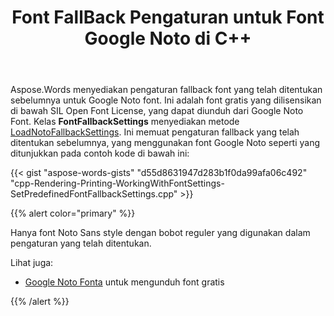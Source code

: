 ﻿---
title: Font FallBack Pengaturan untuk Font Google Noto di C++
second_title: Aspose.Words untuk C++
articleTitle: Pengaturan FallBack Font yang telah Ditentukan Sebelumnya untuk Google Noto Font
linktitle: Pengaturan FallBack Font yang telah Ditentukan Sebelumnya untuk Google Noto Font
description: "Aspose.Words menyediakan pengaturan fallback font yang telah ditentukan sebelumnya untuk font Google Noto. Ini adalah font gratis yang dilisensikan di bawah Lisensi Font Terbuka SIL, yang dapat diunduh dari Font Google Noto."
type: docs
weight: 15
url: /id/cpp/predefined-font-fallback-settings-for-google-noto-fonts/
---

Aspose.Words menyediakan pengaturan fallback font yang telah ditentukan sebelumnya untuk Google Noto font. Ini adalah font gratis yang dilisensikan di bawah SIL Open Font License, yang dapat diunduh dari Google Noto Font. Kelas **FontFallbackSettings** menyediakan metode [LoadNotoFallbackSettings](https://reference.aspose.com/words/cpp/aspose.words.fonts/fontfallbacksettings/loadnotofallbacksettings/). Ini memuat pengaturan fallback yang telah ditentukan sebelumnya, yang menggunakan font Google Noto seperti yang ditunjukkan pada contoh kode di bawah ini:

{{< gist "aspose-words-gists" "d55d8631947d283b1f0da99afa06c492" "cpp-Rendering-Printing-WorkingWithFontSettings-SetPredefinedFontFallbackSettings.cpp" >}}

{{% alert color="primary" %}}

Hanya font Noto Sans style dengan bobot reguler yang digunakan dalam pengaturan yang telah ditentukan.

Lihat juga:

- [Google Noto Fonta](https://fonts.google.com/noto) untuk mengunduh font gratis

{{% /alert %}}